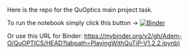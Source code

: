 Here is the repo for the QuOptics main project task.

To run the notebook simply click this button -> [![Binder](https://mybinder.org/badge_logo.svg)]([https://mybinder.org/v2/gh/Adem-O/QuOPTICS/HEAD](https://mybinder.org/v2/gh/Adem-O/QuOPTICS/HEAD?labpath=PlayingWithQuTiP-V1.2.2.ipynb))

Or use this URL for Binder: [https://mybinder.org/v2/gh/Adem-O/QuOPTICS/HEAD?labpath=PlayingWithQuTiP-V1.2.2.ipynb)](https://mybinder.org/v2/gh/Adem-O/QuOPTICS/HEAD?labpath=PlayingWithQuTiP-V1.2.2.ipynb)


